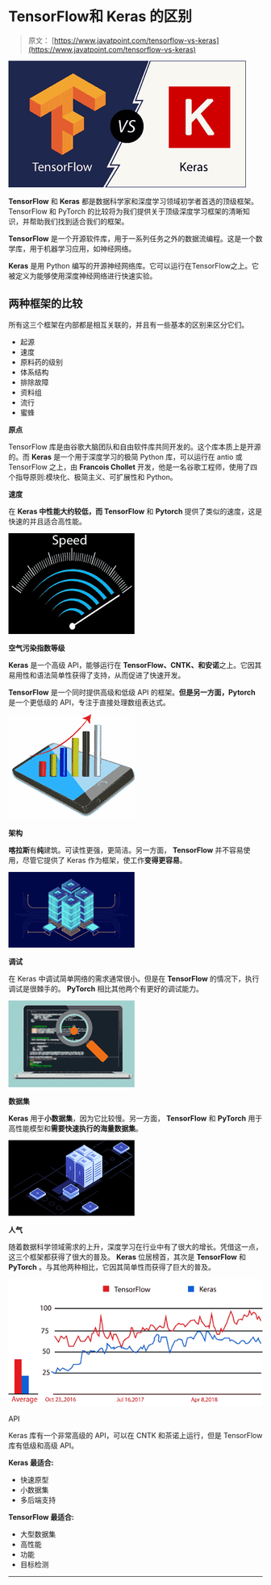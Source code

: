 # TensorFlow和 Keras 的区别

> 原文： [https://www.javatpoint.com/tensorflow-vs-keras](https://www.javatpoint.com/tensorflow-vs-keras)

![TensorFlow vs Keras](img/774e68a7e8fbc932884bb8d000fa4f75.png)

**TensorFlow** 和 **Keras** 都是数据科学家和深度学习领域初学者首选的顶级框架。TensorFlow 和 PyTorch 的比较将为我们提供关于顶级深度学习框架的清晰知识，并帮助我们找到适合我们的框架。

**TensorFlow** 是一个开源软件库，用于一系列任务之外的数据流编程。这是一个数学库，用于机器学习应用，如神经网络。

**Keras** 是用 Python 编写的开源神经网络库。它可以运行在TensorFlow之上。它被定义为能够使用深度神经网络进行快速实验。

## 两种框架的比较

所有这三个框架在内部都是相互关联的，并且有一些基本的区别来区分它们。

*   起源
*   速度
*   原料药的级别
*   体系结构
*   排除故障
*   资料组
*   流行
*   蜜蜂

**原点**

TensorFlow 库是由谷歌大脑团队和自由软件库共同开发的。这个库本质上是开源的。而 **Keras** 是一个用于深度学习的极简 Python 库，可以运行在 antio 或 TensorFlow 之上，由 **Francois Chollet** 开发，他是一名谷歌工程师，使用了四个指导原则:模块化、极简主义、可扩展性和 Python。

**速度**

在 **Keras 中性能大约较低，而 TensorFlow** 和 **Pytorch** 提供了类似的速度，这是快速的并且适合高性能。

![TensorFlow vs Keras](img/2457797969b8e39c518c2481324bd616.png)

**空气污染指数等级**

**Keras** 是一个高级 API，能够运行在 **TensorFlow、CNTK、**和**安诺**之上。它因其易用性和语法简单性获得了支持，从而促进了快速开发。

**TensorFlow** 是一个同时提供高级和低级 API 的框架。**但是另一方面，Pytorch** 是一个更低级的 API，专注于直接处理数组表达式。

![TensorFlow vs Keras](img/fe8f5b8b7827d73f6c241188944f8add.png)

**架构**

**喀拉斯**有**纯**建筑。可读性更强，更简洁。另一方面， **TensorFlow** 并不容易使用，尽管它提供了 Keras 作为框架，使工作**变得更容易**。

![TensorFlow vs Keras](img/3f612d2b65c20fa29e26bfb081e76141.png)

**调试**

在 Keras 中调试简单网络的需求通常很小。但是在 **TensorFlow** 的情况下，执行调试是很棘手的。 **PyTorch** 相比其他两个有更好的调试能力。

![TensorFlow vs Keras](img/5b6e65b60e053838dbc25302a0a670e5.png)

**数据集**

**Keras** 用于**小数据集**，因为它比较慢。另一方面， **TensorFlow** 和 **PyTorch** 用于高性能模型和**需要快速执行的海量数据集**。

![TensorFlow vs Keras](img/0775fc70cf427c5813bb4174fcc42266.png)

**人气**

随着数据科学领域需求的上升，深度学习在行业中有了很大的增长。凭借这一点，这三个框架都获得了很大的普及。 **Keras** 位居榜首，其次是 **TensorFlow** 和 **PyTorch** 。与其他两种相比，它因其简单性而获得了巨大的普及。

![TensorFlow vs Keras](img/a135fa5f747348f915d01ccdf8de1e57.png)

API

Keras 库有一个非常高级的 API，可以在 CNTK 和茶诺上运行，但是 TensorFlow 库有低级和高级 API。

**Keras 最适合:**

*   快速原型
*   小数据集
*   多后端支持

**TensorFlow 最适合:**

*   大型数据集
*   高性能
*   功能
*   目标检测

* * *